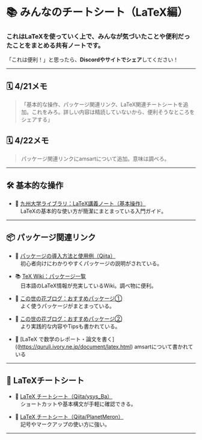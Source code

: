 # 📚 みんなのチートシート（LaTeX編）

### これはLaTeXを使っていく上で、みんなが気づいたことや便利だったことをまとめる共有ノートです。  
「これは便利！」と思ったら、**Discordやサイトでシェア**してください！

---

## 🗓 4/21メモ

> 「基本的な操作、パッケージ関連リンク、LaTeX関連チートシートを追加。これをみろ。詳しい内容は精読していないから、便利そうなところをシェアする」

## 🗓 4/22メモ

> パッケージ関連リンクにamsartについて追加。意味は調べろ。

---

## 🛠 基本的な操作

- 📖 [九州大学ライブラリ：LaTeX講義ノート（基本操作）](https://guides.lib.kyushu-u.ac.jp/LaTeX-LectureNote/basic)  
　LaTeXの基本的な使い方が簡潔にまとまっている入門ガイド。

---

## 📦 パッケージ関連リンク

- 🧰 [パッケージの導入方法と使用例（Qiita）](https://qiita.com/Yarakashi_Kikohshi/items/97f9f920fb23974e0011)  
　初心者向けにわかりやすくパッケージの説明がされている。

- 📚 [TeX Wiki：パッケージ一覧](https://texwiki.texjp.org/?%E3%83%91%E3%83%83%E3%82%B1%E3%83%BC%E3%82%B8)  
　日本語のLaTeX情報が充実しているWiki。調べ物に便利。

- 📝 [この世の花ブログ：おすすめパッケージ①](https://konoyonohana.blog.fc2.com/blog-entry-415.html)  
　よく使うパッケージがまとまっている。

- 📝 [この世の花ブログ：おすすめパッケージ②](https://konoyonohana.blog.fc2.com/blog-entry-593.html)  
　より実践的な内容やTipsも書かれている。

- 📝 [LaTeX で数学のレポート・論文を書く]((https://quruli.ivory.ne.jp/document/latex.html)
  amsartについて書かれている

---

## 🧾 LaTeXチートシート

- 📄 [LaTeX チートシート（Qiita/ysys_Ba）](https://qiita.com/ysys_Ba/items/6c1e93d48bf51f282889)  
　ショートカットや基本構文が手軽に確認できる。

- 📄 [LaTeX チートシート（Qiita/PlanetMeron）](https://qiita.com/PlanetMeron/items/63ac58898541cbe81ada)  
　記号やマークアップの使い方に強い。

---
